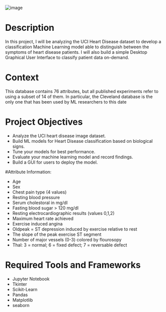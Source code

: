
![image](https://user-images.githubusercontent.com/88454048/163079219-d3b0ff69-ac97-43d0-beff-80a7cd3abf3a.png)

# Description
In this project, I will be analyzing the UCI Heart Disease dataset to develop a classification Machine Learning model able to distinguish between the symptoms of heart disease patients. I  will also build a simple Desktop Graphical User Interface to classify patient data on-demand.

# Context
This database contains 76 attributes, but all published experiments refer to using a subset of 14 of them. In particular, the Cleveland database is the only one that has been used by ML researchers to this date

# Project Objectives
- Analyze the UCI heart disease image dataset.
- Build ML models for Heart Disease classification based on biological signs.
- Tune your models for best performance.
- Evaluate your machine learning model and record findings.
- Build a GUI for users to deploy the model.

#Attribute Information:
- Age
- Sex
- Chest pain type (4 values)
- Resting blood pressure
- Serum cholestoral in mg/dl
- Fasting blood sugar > 120 mg/dl
- Resting electrocardiographic results (values 0,1,2)
- Maximum heart rate achieved
- Exercise induced angina
- Oldpeak = ST depression induced by exercise relative to rest
- The slope of the peak exercise ST segment
- Number of major vessels (0-3) colored by flourosopy
- Thal: 3 = normal; 6 = fixed defect; 7 = reversable defect

# Required Tools and Frameworks
- Jupyter Notebook
- Tkinter
- Scikit-Learn
- Pandas
- Matplotlib
- seaborn
